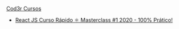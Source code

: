 [Cod3r Cursos](https://www.cod3r.com.br)

- [React JS Curso Rápido ⚛️ Masterclass #1 2020 - 100% Prático!](https://www.youtube.com/watch?v=XQxitgyZ_S4)